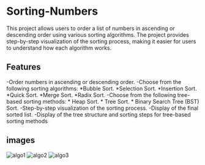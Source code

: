 # Sorting-Numbers
This project allows users to order a list of numbers in ascending or descending order using various sorting algorithms.  The project provides step-by-step visualization of the sorting process, making it easier for users to understand how each algorithm works.

## Features
-Order numbers in ascending or descending order.
-Choose from the following sorting algorithms:
   *Bubble Sort.
   *Selection Sort.
   *Insertion Sort.
   *Quick Sort.
   *Merge Sort.
   *Radix Sort.
-Choose from the following tree-based sorting methods:
    * Heap Sort.
    * Tree Sort.
    * Binary Search Tree (BST) Sort.
-Step-by-step visualization of the sorting process.
-Display of the final sorted list.
-Display of the tree structure and sorting steps for tree-based sorting methods

## images 
![algo1](https://github.com/IkrameMohamed/Sorting-Numbers-/assets/140191253/6c2a9c65-cc4d-488b-aa72-d89a98baf308)
![algo2](https://github.com/IkrameMohamed/Sorting-Numbers-/assets/140191253/4164e763-2b79-45ea-bcc7-4cf19a93c5d4)
![algo3](https://github.com/IkrameMohamed/Sorting-Numbers-/assets/140191253/79de96fc-730e-4139-a10e-fbb7594d062c)
